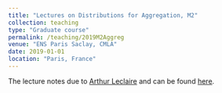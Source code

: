 ```yaml
---
title: "Lectures on Distributions for Aggregation, M2"
collection: teaching
type: "Graduate course"
permalink: /teaching/2019M2Aggreg
venue: "ENS Paris Saclay, CMLA"
date: 2019-01-01
location: "Paris, France"
---
```

The lecture notes due to [Arthur Leclaire](https://www.math.u-bordeaux.fr/~aleclaire/index.php) and can be found [here](https://www.math.u-bordeaux.fr/~aleclaire/agreg/distrib.pdf).

